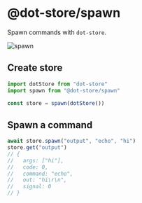 # @dot-store/spawn

Spawn commands with `dot-store`.

![spawn](https://cdn.dribbble.com/users/110372/screenshots/3935394/earth-birth.gif)

## Create store

```js
import dotStore from "dot-store"
import spawn from "@dot-store/spawn"

const store = spawn(dotStore())
```

## Spawn a command

```js
await store.spawn("output", "echo", "hi")
store.get("output")
// {
//   args: ["hi"],
//   code: 0,
//   command: "echo",
//   out: "hi\r\n",
//   signal: 0
// }
```
